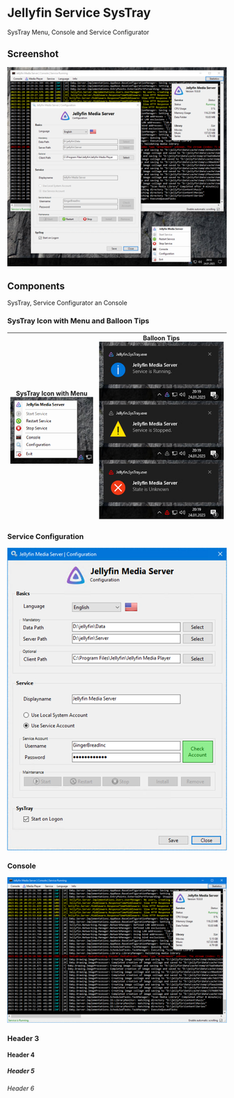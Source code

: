 # Jellyfin Service SysTray

SysTray Menu, Console and Service Configurator

## Screenshot

<img src="https://raw.githubusercontent.com/GingerBreadInc/Jellyfin-Service-SysTray/main/Images/Overview.png" title="" alt="" data-align="center">

## Components

SysTray, Service Configurator an Console

### SysTray Icon with Menu and Balloon Tips

| SysTray Icon with Menu<br/>![](https://raw.githubusercontent.com/GingerBreadInc/Jellyfin-Service-SysTray/main/Images/SysTray.png) | Balloon Tips<br/>![](https://raw.githubusercontent.com/GingerBreadInc/Jellyfin-Service-SysTray/main/Images/SysTray_balloon.png) |
| --------------------------------------------------------------------------------------------------------------------------------- | ------------------------------------------------------------------------------------------------------------------------------- |


### Service Configuration

![](https://raw.githubusercontent.com/GingerBreadInc/Jellyfin-Service-SysTray/main/Images/Config.png)

### Console

![](https://raw.githubusercontent.com/GingerBreadInc/Jellyfin-Service-SysTray/main/Images/Console.png)

### Header 3

#### Header 4

##### Header 5

###### Header 6

